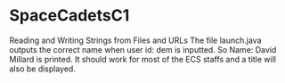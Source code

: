 # SpaceCadetsC1
Reading and Writing Strings from Files and URLs
The file launch.java outputs the correct name when user id: dem is inputted.
So Name: David Millard is printed.
It should work for most of the ECS staffs and a title will also be displayed.
